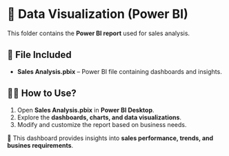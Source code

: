 # 📂 Data Visualization (Power BI)  

This folder contains the **Power BI report** used for sales analysis.  

## 📄 File Included  
- **Sales Analysis.pbix** – Power BI file containing dashboards and insights.  

## 🕵️‍♀️ How to Use?  
1. Open **Sales Analysis.pbix** in **Power BI Desktop**.  
2. Explore the **dashboards, charts, and data visualizations**.  
3. Modify and customize the report based on business needs.  

📌 This dashboard provides insights into **sales performance, trends, and busines requirements**.  
